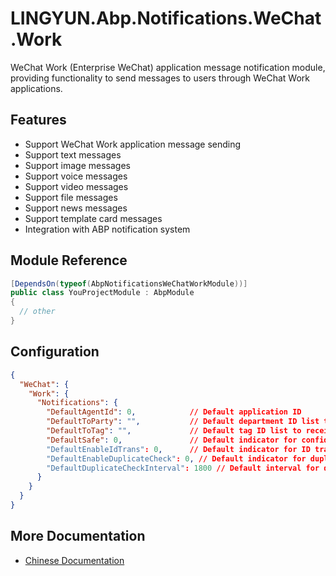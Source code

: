 # LINGYUN.Abp.Notifications.WeChat.Work

WeChat Work (Enterprise WeChat) application message notification module, providing functionality to send messages to users through WeChat Work applications.

## Features

* Support WeChat Work application message sending
* Support text messages
* Support image messages
* Support voice messages
* Support video messages
* Support file messages
* Support news messages
* Support template card messages
* Integration with ABP notification system

## Module Reference

```csharp
[DependsOn(typeof(AbpNotificationsWeChatWorkModule))]
public class YouProjectModule : AbpModule
{
  // other
}
```

## Configuration

```json
{
  "WeChat": {
    "Work": {
      "Notifications": {
        "DefaultAgentId": 0,            // Default application ID
        "DefaultToParty": "",           // Default department ID list to receive messages
        "DefaultToTag": "",             // Default tag ID list to receive messages
        "DefaultSafe": 0,               // Default indicator for confidential messages, 0: shareable, 1: non-shareable with watermark
        "DefaultEnableIdTrans": 0,      // Default indicator for ID translation, 0: disabled, 1: enabled
        "DefaultEnableDuplicateCheck": 0, // Default indicator for duplicate message check, 0: disabled, 1: enabled
        "DefaultDuplicateCheckInterval": 1800 // Default interval for duplicate message check in seconds
      }
    }
  }
}
```

## More Documentation

* [Chinese Documentation](README.md)
